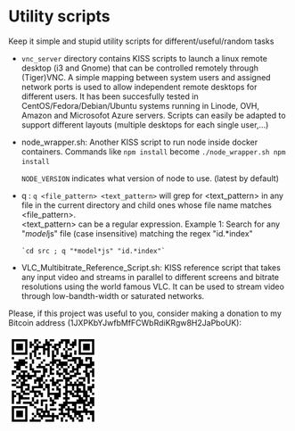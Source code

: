 # Utility scripts
Keep it simple and stupid utility scripts for different/useful/random tasks

 * `vnc_server` directory contains KISS scripts to launch a linux remote desktop (i3 and Gnome) that can be
   controlled    remotely through (Tiger)VNC. A simple mapping between system users and assigned network 
   ports is used to allow independent remote desktops for different users. It has been succesfully tested in
   CentOS/Fedora/Debian/Ubuntu systems running in Linode, OVH, Amazon and Microsofot Azure servers.
   Scripts can easily be adapted to support different layouts (multiple desktops for each single user,...)
   
 * node_wrapper.sh: Another KISS script to run node inside docker containers. Commands like
   `npm install`
   become
   `./node_wrapper.sh npm install`
   
   `NODE_VERSION` indicates what version of node to use. (latest by default)
   
 * q :
   `q <file_pattern> <text_pattern>` will grep for <text_pattern> in any file in 
   the current directory and child ones whose file name matches <file_pattern>.  
   <text_pattern> can be a regular expression. 
   Example 1: Search for any "*model*js" file (case insensitive) matching the regex
   "id.*index"
   
       `cd src ; q "*model*js" "id.*index"`
   
 * VLC_Multibitrate_Reference_Script.sh: KISS reference script that takes any input video and streams in parallel
   to different screens and bitrate resolutions using the world famous VLC. 
   It can be used to stream video through low-bandth-width or saturated networks.
       

Please, if this project was useful to you, consider making a donation to my Bitcoin address (1JXPKbYJwfbMfFCWbRdiKRgw8H2JaPboUK):

![QR Code](./btc_address_1JXPKbYJwfbMfFCWbRdiKRgw8H2JaPboUK.png)
